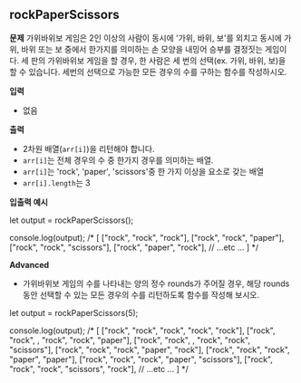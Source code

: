 ## rockPaperScissors

**문제**
가위바위보 게임은 2인 이상의 사람이 동시에 '가위, 바위, 보'를 외치고 동시에 가위, 바위 또는 보 중에서 한가지를 의미하는 손 모양을 내밍어 승부를 결정짓는 게임이다. 세 판의 가위바위보 게임을 할 경우,
한 사람은 세 번의 선택(ex. 가위, 바위, 보)을 할 수 있습니다. 세번의 선택으로 가능한 모든 경우의 수를 구하는 함수를 작성하시오.

**입력**
- 없음

**출력**
- 2차원 배열(`arr[i]`)을 리턴해야 합니다.
- `arr[i]`는 전체 경우의 수 중 한가지 경우를 의미하는 배열.
- `arr[i]`는 'rock', 'paper', 'scissors'중 한 가지 이상을 요소로 갖는 배열
- `arr[i].length`는 3

**입출력 예시**

let output = rockPaperScissors();

console.log(output);
/*
    [
      ["rock", "rock", "rock"],
      ["rock", "rock", "paper"],
      ["rock", "rock", "scissors"],
      ["rock", "paper", "rock"],
      // ...etc ...
    ]
  */

  **Advanced**
  
  - 가위바위보 게임의 수를 나타내는 양의 정수 rounds가 주어질 경우, 해당 rounds 동안 선택할 수 있는 모든 경우의 수를 리턴하도록 함수를 작성해 보시오.

  let output = rockPaperScissors(5);

console.log(output);
/*
    [
      ["rock", "rock", "rock", "rock", "rock"],
      ["rock", "rock", , "rock", "rock", "paper"],
      ["rock", "rock", , "rock", "rock", "scissors"],
      ["rock", "rock", "rock", "paper", "rock"],
      ["rock", "rock", "rock", "paper", "paper"],
      ["rock", "rock", "rock", "paper", "scissors"],
      ["rock", "rock", "rock", "scissors", "rock"],
      // ...etc ...
    ]
  */